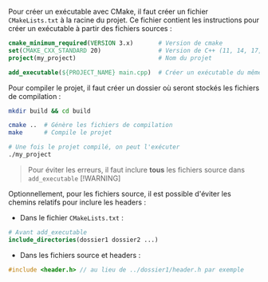 [order]:       # (2)
[title]:       # (Créer un exécutable)
[description]: # (Comment créer un exécutable avec CMake)

Pour créer un exécutable avec CMake, il faut créer un fichier `CMakeLists.txt` à la racine du projet. Ce fichier contient les instructions pour créer un exécutable à partir des fichiers sources :
```cmake
cmake_minimum_required(VERSION 3.x)       # Version de cmake
set(CMAKE_CXX_STANDARD 20)                # Version de C++ (11, 14, 17, 20, 23)
project(my_project)                       # Nom du projet

add_executable(${PROJECT_NAME} main.cpp)  # Créer un exécutable du même nom que le projet
```

Pour compiler le projet, il faut créer un dossier où seront stockés les fichiers de compilation :
```bash
mkdir build && cd build

cmake ..  # Génère les fichiers de compilation
make      # Compile le projet

# Une fois le projet compilé, on peut l'exécuter
./my_project
```

> Pour éviter les erreurs, il faut inclure **tous** les fichiers source dans `add_executable`
> [!WARNING]

Optionnellement, pour les fichiers source, il est possible d'éviter les chemins relatifs pour inclure les headers :

- Dans le fichier `CMakeLists.txt` :
```cmake
# Avant add_executable
include_directories(dossier1 dossier2 ...)
```
- Dans les fichiers source et headers :
```cpp
#include <header.h> // au lieu de ../dossier1/header.h par exemple
```
